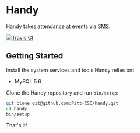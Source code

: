 # Handy

Handy takes attendance at events via SMS.

[![Travis CI][1]][2]


## Getting Started

Install the system services and tools Handy relies on:

* MySQL 5.6

Clone the Handy repository and run `bin/setup`:

```bash
git clone git@github.com:Pitt-CSC/handy.git
cd handy
bin/setup
```

That's it!


[1]: https://travis-ci.org/Pitt-CSC/handy.svg?branch=master
[2]: https://travis-ci.org/Pitt-CSC/handy
